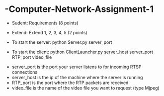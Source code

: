 # -Computer-Network-Assignment-1

+ Sudent: Requirements (8 points)
+ Extend: Extend 1, 2, 3, 4, 5 (2 points)

+ To start the server: python Server.py server_port
+ To start the client: python ClientLauncher.py server_host server_port RTP_port video_file
 - server_port is the port your server listens to for incoming RTSP connections
 - server_host is the ip of the machine where the server is running
 - RTP_port is the port where the RTP packets are received
 - video_file is the name of the video file you want to request (type Mjpeg)
